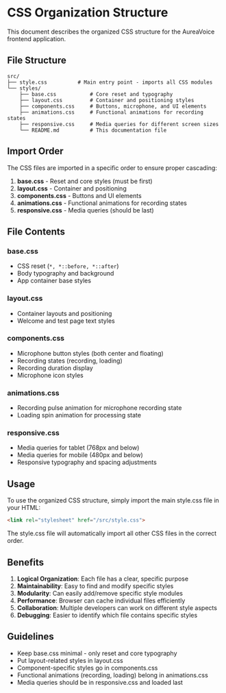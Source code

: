 # CSS Organization Structure

This document describes the organized CSS structure for the AureaVoice frontend application.

## File Structure

```
src/
├── style.css          # Main entry point - imports all CSS modules
└── styles/
    ├── base.css           # Core reset and typography
    ├── layout.css         # Container and positioning styles
    ├── components.css     # Buttons, microphone, and UI elements
    ├── animations.css     # Functional animations for recording states
    ├── responsive.css     # Media queries for different screen sizes
    └── README.md          # This documentation file
```

## Import Order

The CSS files are imported in a specific order to ensure proper cascading:

1. **base.css** - Reset and core styles (must be first)
2. **layout.css** - Container and positioning
3. **components.css** - Buttons and UI elements
4. **animations.css** - Functional animations for recording states
5. **responsive.css** - Media queries (should be last)

## File Contents

### base.css
- CSS reset (`*, *::before, *::after`)
- Body typography and background
- App container base styles

### layout.css
- Container layouts and positioning
- Welcome and test page text styles

### components.css
- Microphone button styles (both center and floating)
- Recording states (recording, loading)
- Recording duration display
- Microphone icon styles

### animations.css
- Recording pulse animation for microphone recording state
- Loading spin animation for processing state

### responsive.css
- Media queries for tablet (768px and below)
- Media queries for mobile (480px and below)
- Responsive typography and spacing adjustments

## Usage

To use the organized CSS structure, simply import the main style.css file in your HTML:

```html
<link rel="stylesheet" href="/src/style.css">
```

The style.css file will automatically import all other CSS files in the correct order.

## Benefits

1. **Logical Organization**: Each file has a clear, specific purpose
2. **Maintainability**: Easy to find and modify specific styles
3. **Modularity**: Can easily add/remove specific style modules
4. **Performance**: Browser can cache individual files efficiently
5. **Collaboration**: Multiple developers can work on different style aspects
6. **Debugging**: Easier to identify which file contains specific styles

## Guidelines

- Keep base.css minimal - only reset and core typography
- Put layout-related styles in layout.css
- Component-specific styles go in components.css
- Functional animations (recording, loading) belong in animations.css
- Media queries should be in responsive.css and loaded last
